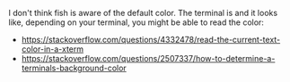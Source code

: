 I don't think fish is aware of the default color. The terminal is and it looks like, depending on your terminal, you might be able to read the color:

- https://stackoverflow.com/questions/4332478/read-the-current-text-color-in-a-xterm
- https://stackoverflow.com/questions/2507337/how-to-determine-a-terminals-background-color
